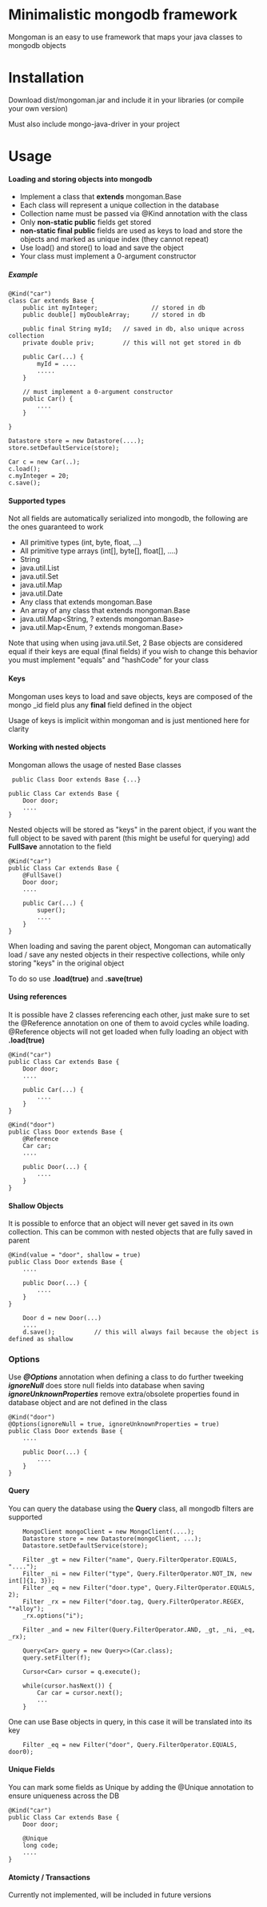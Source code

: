 # Minimalistic mongodb framework

Mongoman is an easy to use framework that maps your java classes to mongodb objects

# Installation

Download dist/mongoman.jar and include it in your libraries (or compile your own version)

Must also include mongo-java-driver in your project

# Usage

#### Loading and storing objects into mongodb
- Implement a class that **extends** mongoman.Base
- Each class will represent a unique collection in the database
- Collection name must be passed via @Kind annotation with the class
- Only **non-static public** fields get stored
- **non-static final public** fields are used as keys to load and store the objects and marked as unique index (they cannot repeat)
- Use load() and store() to load and save the object
- Your class must implement a 0-argument constructor

##### Example

```
@Kind("car")
class Car extends Base {
    public int myInteger;               // stored in db
    public double[] myDoubleArray;      // stored in db
   
    public final String myId;   // saved in db, also unique across collection
    private double priv;        // this will not get stored in db

    public Car(...) {
        myId = ....
        .....
    }
    
    // must implement a 0-argument constructor
    public Car() {
        ....
    }
        
}
```

```
Datastore store = new Datastore(....);
store.setDefaultService(store);

Car c = new Car(..);
c.load();
c.myInteger = 20;
c.save();
```

#### Supported types
Not all fields are automatically serialized into mongodb, the following are the ones guaranteed to work

- All primitive types (int, byte, float, ...)
- All primitive type arrays (int[], byte[], float[], ....)
- String
- java.util.List
- java.util.Set
- java.util.Map
- java.util.Date
- Any class that extends mongoman.Base
- An array of any class that extends mongoman.Base
- java.util.Map<String, ? extends mongoman.Base>
- java.util.Map<Enum, ? extends mongoman.Base>

Note that using when using java.util.Set, 2 Base objects are considered equal if their keys are equal (final fields)
if you wish to change this behavior you must implement "equals" and "hashCode" for your class

#### Keys
Mongoman uses keys to load and save objects, keys are composed of the mongo _id field plus any **final** field defined in the object

Usage of keys is implicit within mongoman and is just mentioned here for clarity

#### Working with nested objects
Mongoman allows the usage of nested Base classes

``` public Class Door extends Base {...}```
``` 
public Class Car extends Base {
    Door door;
    ....
}
```


Nested objects will be stored as "keys" in the parent object, if you want the full object to be saved with parent (this might be useful for querying) add **FullSave** annotation to the field

``` 
@Kind("car")
public Class Car extends Base {
    @FullSave()
    Door door;
    ....
    
    public Car(...) {
        super();
        ....
    }
}
```

When loading and saving the parent object, Mongoman can automatically load / save any nested objects in their respective collections, while only storing "keys" in the original object

To do so use **.load(true)** and **.save(true)**

#### Using references
It is possible have 2 classes referencing each other, just make sure to set the @Reference annotation on one of them to avoid cycles while loading.
@Reference objects will not get loaded when fully loading an object with **.load(true)**

``` 
@Kind("car")
public Class Car extends Base {
    Door door;
    ....
    
    public Car(...) {
        ....
    }
}

@Kind("door")
public Class Door extends Base {
    @Reference
    Car car;
    ....
    
    public Door(...) {
        ....
    }
}
```

#### Shallow Objects
It is possible to enforce that an object will never get saved in its own collection.
This can be common with nested objects that are fully saved in parent

```
@Kind(value = "door", shallow = true)
public Class Door extends Base {
    ....
    
    public Door(...) {
        ....
    }
}
```

```
    Door d = new Door(...)
    ....
    d.save();           // this will always fail because the object is defined as shallow
```

### Options
Use ***@Options*** annotation when defining a class to do further tweeking
***ignoreNull*** does store null fields into database when saving
***ignoreUnknownProperties*** remove extra/obsolete properties found in database object and are not defined in the class
```
@Kind("door")
@Options(ignoreNull = true, ignoreUnknownProperties = true)
public Class Door extends Base {
    ....
    
    public Door(...) {
        ....
    }
}
```



#### Query
You can query the database using the **Query** class, all mongodb filters are supported

```
    MongoClient mongoClient = new MongoClient(....);
    Datastore store = new Datastore(mongoClient, ...);
    Datastore.setDefaultService(store);

    Filter _gt = new Filter("name", Query.FilterOperator.EQUALS, "....");
    Filter _ni = new Filter("type", Query.FilterOperator.NOT_IN, new int[]{1, 3});
    Filter _eq = new Filter("door.type", Query.FilterOperator.EQUALS, 2);
    Filter _rx = new Filter("door.tag, Query.FilterOperator.REGEX, "*alloy");
    _rx.options("i");

    Filter _and = new Filter(Query.FilterOperator.AND, _gt, _ni, _eq, _rx);

    Query<Car> query = new Query<>(Car.class);
    query.setFilter(f);
        
    Cursor<Car> cursor = q.execute();

    while(cursor.hasNext()) {
        Car car = cursor.next();
        ...
    }
```

One can use Base objects in query, in this case it will be translated into its key
```
    Filter _eq = new Filter("door", Query.FilterOperator.EQUALS, door0);
```

#### Unique Fields
You can mark some fields as Unique by adding the @Unique annotation to ensure uniqueness across the DB

``` 
@Kind("car")
public Class Car extends Base {
    Door door;

    @Unique
    long code;
    ....
}
```

#### Atomicty / Transactions
Currently not implemented, will be included in future versions
